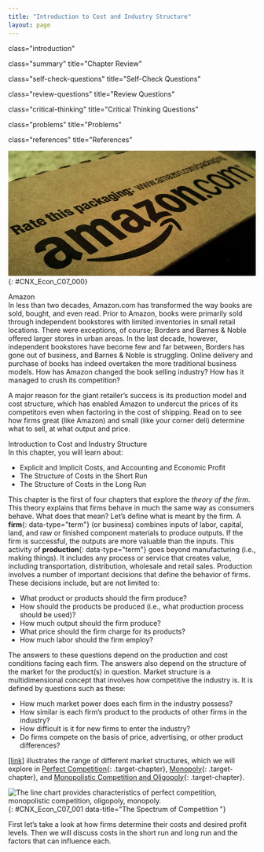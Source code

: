 ```yaml
---
title: "Introduction to Cost and Industry Structure"
layout: page
---
```



<cnx-pi data-type="cnx.flag.introduction"> class="introduction" </cnx-pi>

<cnx-pi data-type="cnx.eoc">class="summary" title="Chapter Review"</cnx-pi>

<cnx-pi data-type="cnx.eoc">class="self-check-questions" title="Self-Check Questions"</cnx-pi>

<cnx-pi data-type="cnx.eoc">class="review-questions" title="Review Questions"</cnx-pi>

<cnx-pi data-type="cnx.eoc">class="critical-thinking" title="Critical Thinking Questions"</cnx-pi>

<cnx-pi data-type="cnx.eoc">class="problems" title="Problems"</cnx-pi>

<cnx-pi data-type="cnx.eoc">class="references" title="References"</cnx-pi>

 ![This image is a photograph of a box from Amazon.com.](../resources/CNX_Econ_C07_000.jpg "Amazon is an American international electronic commerce company that sells books, among many other things, shipping them directly to the consumer. There is no brick-and-mortar Amazon store. (Credit: modification of work by William Christiansen/Flickr Creative Commons)"){: #CNX_Econ_C07_000}

<div data-type="note" class="note economics bringhome" markdown="1">
<div data-type="title" class="title">
Amazon
</div>
In less than two decades, Amazon.com has transformed the way books are sold, bought, and even read. Prior to Amazon, books were primarily sold through independent bookstores with limited inventories in small retail locations. There were exceptions, of course; Borders and Barnes &amp; Noble offered larger stores in urban areas. In the last decade, however, independent bookstores have become few and far between, Borders has gone out of business, and Barnes &amp; Noble is struggling. Online delivery and purchase of books has indeed overtaken the more traditional business models. How has Amazon changed the book selling industry? How has it managed to crush its competition?

A major reason for the giant retailer’s success is its production model and cost structure, which has enabled Amazon to undercut the prices of its competitors even when factoring in the cost of shipping. Read on to see how firms great (like Amazon) and small (like your corner deli) determine what to sell, at what output and price.

</div>

<div data-type="note" class="note economics chapter-objectives" markdown="1">
<div data-type="title" class="title">
Introduction to Cost and Industry Structure
</div>
In this chapter, you will learn about:

* Explicit and Implicit Costs, and Accounting and Economic Profit
* The Structure of Costs in the Short Run
* The Structure of Costs in the Long Run

</div>

This chapter is the first of four chapters that explore the *theory of the firm*. This theory explains that firms behave in much the same way as consumers behave. What does that mean? Let’s define what is meant by the firm. A **firm**{: data-type="term"} (or business) combines inputs of labor, capital, land, and raw or finished component materials to produce outputs. If the firm is successful, the outputs are more valuable than the inputs. This activity of **production**{: data-type="term"} goes beyond manufacturing (i.e., making things). It includes any process or service that creates value, including transportation, distribution, wholesale and retail sales. Production involves a number of important decisions that define the behavior of firms. These decisions include, but are not limited to:

* What product or products should the firm produce?
* How should the products be produced (i.e., what production process should be used)?
* How much output should the firm produce?
* What price should the firm charge for its products?
* How much labor should the firm employ?

The answers to these questions depend on the production and cost conditions facing each firm. The answers also depend on the structure of the market for the product(s) in question. Market structure is a multidimensional concept that involves how competitive the industry is. It is defined by questions such as these:

* How much market power does each firm in the industry possess?
* How similar is each firm’s product to the products of other firms in the industry?
* How difficult is it for new firms to enter the industry?
* Do firms compete on the basis of price, advertising, or other product differences?

[\[link\]](#CNX_Econ_C07_001) illustrates the range of different market structures, which we will explore in [Perfect Competition](/m48645){: .target-chapter}, [Monopoly](/m48650){: .target-chapter}, and [Monopolistic Competition and Oligopoly](/m48658){: .target-chapter}.

![The line chart provides characteristics of perfect competition, monopolistic competition, oligopoly, monopoly.](../resources/CNX_Econ_C07_001.jpg "Firms face different competitive situations. At one extreme&#x2014;perfect competition&#x2014;many firms are all trying to sell identical products. At the other extreme&#x2014;monopoly&#x2014;only one firm is selling the product, and this firm faces no competition. Monopolistic competition and oligopoly fall between the extremes of perfect competition and monopoly. Monopolistic competition is a situation with many firms selling similar, but not identical, products. Oligopoly is a situation with few firms that sell identical or similar products."){: #CNX_Econ_C07_001 data-title="The Spectrum of Competition "}

First let’s take a look at how firms determine their costs and desired profit levels. Then we will discuss costs in the short run and long run and the factors that can influence each.

